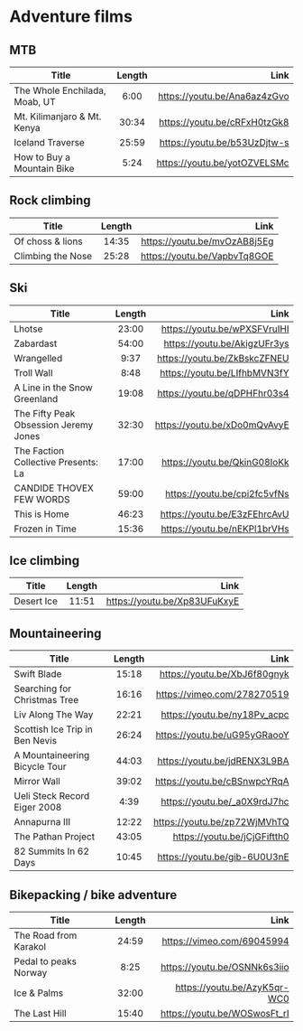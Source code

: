 # Adventure films

## MTB

| Title                                                      | Length           | Link                                                    |
| -----------------------------------------------------------|:----------------:| -------------------------------------------------------:|
|  The Whole Enchilada, Moab, UT                             | 6:00             | <https://youtu.be/Ana6az4zGvo>                          |
|  Mt. Kilimanjaro & Mt. Kenya                               | 30:34            | <https://youtu.be/cRFxH0tzGk8>                          |
|  Iceland Traverse                                          | 25:59            | <https://youtu.be/b53UzDjtw-s>                          |
|  How to Buy a Mountain Bike                                | 5:24             | <https://youtu.be/yotOZVELSMc>                          |

## Rock climbing

| Title                                                      | Length           | Link                                                    |
| -----------------------------------------------------------|:----------------:| -------------------------------------------------------:|
|  Of choss & lions                                          | 14:35            | <https://youtu.be/mvOzAB8j5Eg>                          |
|  Climbing the Nose                                         | 25:28            | <https://youtu.be/VapbvTq8GOE>                          |

## Ski

| Title                                                      | Length           | Link                                                    |
| -----------------------------------------------------------|:----------------:| -------------------------------------------------------:|
|  Lhotse                                                    | 23:00            | <https://youtu.be/wPXSFVruIHI>                          |
|  Zabardast                                                 | 54:00            | <https://youtu.be/AkigzUFr3ys>                          |
|  Wrangelled                                                | 9:37             | <https://youtu.be/ZkBskcZFNEU>                          |
|  Troll Wall                                                | 8:48             | <https://youtu.be/LIfhbMVN3fY>                          |
|  A Line in the Snow Greenland                              | 19:08            | <https://youtu.be/qDPHFhr03s4>                          |
|  The Fifty Peak Obsession Jeremy Jones                     | 32:30            | <https://youtu.be/xDo0mQvAvyE>                          |
|  The Faction Collective Presents: La                       | 17:00            | <https://youtu.be/QkinG08IoKk>                          |
|  CANDIDE THOVEX FEW WORDS                                  | 59:00            | <https://youtu.be/cpi2fc5vfNs>                          |
|  This is Home                                              | 46:23            | <https://youtu.be/E3zFEhrcAvU>                          |
|  Frozen in Time                                            | 15:36            | <https://youtu.be/nEKPl1brVHs>                          |

## Ice climbing

| Title                                                      | Length           | Link                                                    |
| -----------------------------------------------------------|:----------------:| -------------------------------------------------------:|
|  Desert Ice                                                | 11:51            | <https://youtu.be/Xp83UFuKxyE>                          |


## Mountaineering

| Title                                                      | Length           | Link                                                    |
| -----------------------------------------------------------|:----------------:| -------------------------------------------------------:|
|  Swift Blade                                               | 15:18            | <https://youtu.be/XbJ6f80gnyk>                          |
|  Searching for Christmas Tree                              | 16:16            | <https://vimeo.com/278270519>                           |
|  Liv Along The Way                                         | 22:21            | <https://youtu.be/ny18Pv_acpc>                          |
|  Scottish Ice Trip in Ben Nevis                            | 26:24            | <https://youtu.be/uG95yGRaooY>                          |
|  A Mountaineering Bicycle Tour                             | 44:03            | <https://youtu.be/jdRENX3L9BA>                          |
|  Mirror Wall                                               | 39:02            | <https://youtu.be/cBSnwpcYRqA>                          |
|  Ueli Steck Record Eiger 2008                              | 4:39             | <https://youtu.be/_a0X9rdJ7hc>                          |
|  Annapurna III                                             | 12:22            | <https://youtu.be/zp72WjMVhTQ>                          |
|  The Pathan Project                                        | 43:05            | <https://youtu.be/jCjGFiftth0>                          |
|  82 Summits In 62 Days                                     | 10:45            | <https://youtu.be/gib-6U0U3nE>                          |





## Bikepacking / bike adventure

| Title                                                      | Length           | Link                                                    |
| -----------------------------------------------------------|:----------------:| -------------------------------------------------------:|
|  The Road from Karakol                                     | 24:59            | <https://vimeo.com/69045994>                            |
|  Pedal to peaks Norway                                     | 8:25             | <https://youtu.be/OSNNk6s3iio>                          |
|  Ice & Palms                                               | 32:00            | <https://youtu.be/AzyK5qr-WC0>                          |
|  The Last Hill                                             | 15:40            | <https://youtu.be/WOSwosFt_rI>                          |


